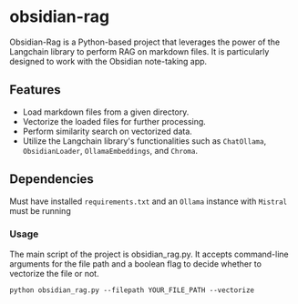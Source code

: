 # obsidian-rag
Obsidian-Rag is a Python-based project that leverages the power of the Langchain library to perform RAG on markdown files. It is particularly designed to work with the Obsidian note-taking app. 

## Features
- Load markdown files from a given directory.
- Vectorize the loaded files for further processing.
- Perform similarity search on vectorized data.
- Utilize the Langchain library's functionalities such as `ChatOllama`, `ObsidianLoader`, `OllamaEmbeddings`, and `Chroma`.

## Dependencies
Must have installed `requirements.txt` and an `Ollama` instance with `Mistral` must be running


### Usage

The main script of the project is obsidian_rag.py. It accepts command-line arguments for the file path and a boolean flag to decide whether to vectorize the file or not.

`python obsidian_rag.py --filepath YOUR_FILE_PATH --vectorize`